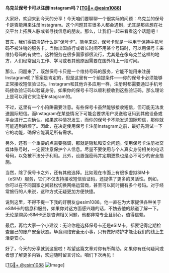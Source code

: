 **乌克兰保号卡可以注册Instagram吗？[[TG💪+ @esim1088](https://t.me/s/esim1088)]**

大家好，欢迎来到今天的分享！今天咱们要聊聊一个很实际的问题：乌克兰的保号卡是否能用来注册Instagram。这个问题其实很多人都会遇到，尤其是那些想在社交平台上拓展人脉或者寻找信息的朋友。那么，让我们一起来看看这个话题吧！

首先，我们得搞清楚什么是“保号卡”。简单来说，保号卡就是一种用于保持手机号码不被注销的服务卡。当你出国旅行或者长时间不用某个号码时，可以用保号卡来维持号码的有效性。这种服务在很多国家都很流行，尤其是在像乌克兰这样的地方，人们经常因为工作、学习或者其他原因需要在国外待上一段时间。

那么，问题来了，既然保号卡只是一个维持号码的服务，它能不能用来注册Instagram呢？答案是肯定的，但是这里有一个前提条件——你的保号卡必须能够正常接收短信验证码。Instagram和其他许多应用一样，注册时都需要通过手机号码接收验证码以验证身份。如果你的保号卡可以顺利接收到这些验证码，那么理论上是可以用它来注册Instagram的。

不过，这里有一个小陷阱需要注意。有些保号卡虽然能够接收短信，但可能无法发送国际短信。而Instagram在某些情况下可能会要求用户发送验证码到其他设备或平台进行二次确认。如果这种情况发生，而你的保号卡不能发送国际短信，那你就可能遇到麻烦了。因此，在决定使用保号卡注册Instagram之前，最好先测试一下它的功能，确保它能满足所有需求。

另外，还有一个重要的点需要强调，那就是隐私和安全问题。使用保号卡注册社交媒体账号时，一定要注意保护个人信息。尽量不要使用与个人真实身份相关的电话号码，以免被不法分子利用。此外，设置强密码并定期更换也是必不可少的安全措施。

当然，除了保号卡之外，还有其他选择。比如现在市面上有很多虚拟SIM卡（eSIM）服务，它们不仅支持接收短信验证码，还提供了更多的灵活性。例如，你可以在不同国家之间轻松切换网络运营商，甚至可以同时拥有多个号码。对于经常旅行的人来说，这种方式无疑更加方便快捷。

说到这里，不得不提一下我的好朋友@esim1088。他一直在为大家提供各种关于eSIM卡的信息和服务，如果你对这方面感兴趣的话，不妨去他的频道了解一下。无论是购买eSIM卡还是咨询相关问题，他都非常专业且耐心，值得信赖。

最后，再给大家一个小建议：无论你是选择保号卡还是eSIM卡，都要记得定期检查自己的账户安全状态。毕竟网络安全无小事，只有做好防护才能让我们的线上生活更安心。

好了，今天的分享就到这里啦！希望这篇文章对你有所帮助。如果你有任何疑问或者想了解更多内容，欢迎随时留言讨论。咱们下次再见！

[[TG💪+ @esim1088](https://t.me/s/esim1088) ![Image](https://i.postimg.cc/4NQfJmqS/Snipaste-2025-05-13-00-14-12.png)]